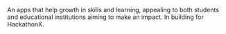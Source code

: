 An apps that help growth in skills and learning, appealing to both students and educational institutions aiming to make an impact.
In building for HackathonX.
